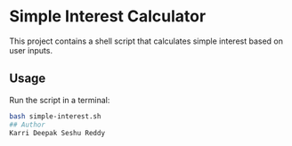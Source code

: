 # Simple Interest Calculator

This project contains a shell script that calculates simple interest based on user inputs.

## Usage
Run the script in a terminal:
```bash
bash simple-interest.sh
## Author
Karri Deepak Seshu Reddy
